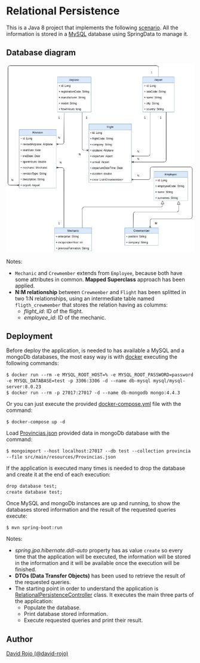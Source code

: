 # Relational Persistence

This is a Java 8 project that implements the following [scenario](doc/scenario.md). All the information is stored in a [MySQL](https://www.mysql.com/) database using SpringData to manage it.

## Database diagram

![DB DIAGRAM](doc/img/diagram.jpg)

Notes:

* ```Mechanic``` and ```Crewmember``` extends from ```Employee```, because both have some attributes in common. **Mapped Superclass** approach has been applied.
* **N:M relationship** between ```Crewmember``` and ```Flight``` has been splitted in two 1:N relationships, using an intermediate table named ```fligth_crewmember``` that stores the relation having as columms:
  * *flight_id*: ID of the flight.
  * *employee_id*: ID of the mechanic.

## Deployment

Before deploy the application, is needed to has available a MySQL and a mongoDb databases, the most easy way is with [docker](https://www.docker.com/) executing the following commands:

```
$ docker run --rm -e MYSQL_ROOT_HOST=% -e MYSQL_ROOT_PASSWORD=password -e MYSQL_DATABASE=test -p 3306:3306 -d --name db-mysql mysql/mysql-server:8.0.23
$ docker run --rm -p 27017:27017 -d --name db-mongodb mongo:4.4.3
```

Or you can just execute the provided [docker-compose.yml](docker-compose.yml) file with the command:

```
$ docker-compose up -d
```

Load [Provincias.json](src/main/resources/Provincias.json) provided data in mongoDb database with the command:

```
$ mongoimport --host localhost:27017 --db test --collection provincia --file src/main/resources/Provincias.json
```

If the application is executed many times is needed to drop the database and create it at the end of each execution:

```
drop database test;
create database test;
```

Once MySQL and mongoDb instances are up and running, to show the databases stored information and the result of the requested queries execute:

```
$ mvn spring-boot:run
```

Notes:

* *spring.jpa.hibernate.ddl-auto* property has as value ```create``` so every time that the application will be executed, the information will be stored in the information and it will be available once the execution will be finished. 
* **DTOs (Data Transfer Objects)** has been used to retrieve the result of the requested queries.
* The starting point in order to understand the application is [RelationalPersistenceController](src/main/java/com/cloudapps/relational_persistence/controller/RelationalPersistenceController.java) class. It executes the main three parts of the application:
  * Populate the database.
  * Print database stored information.
  * Execute requested queries and print their result.

## Author

[David Rojo (@david-rojo)](https://github.com/david-rojo)
